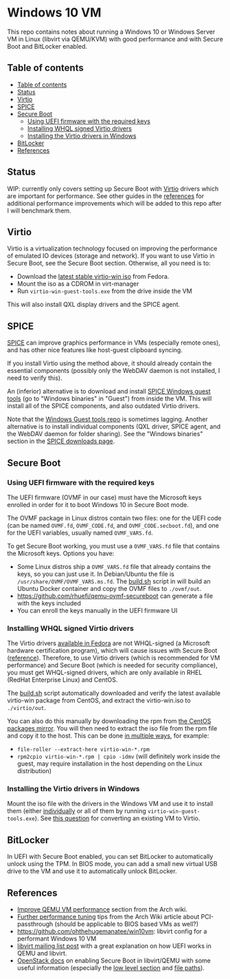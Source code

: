 # Windows 10 VM

This repo contains notes about running a Windows 10 or Windows Server VM in
Linux (libvirt via QEMU/KVM) with good performance and with Secure Boot and
BitLocker enabled.

## Table of contents

- [Table of contents](#table-of-contents)
- [Status](#status)
- [Virtio](#virtio)
- [SPICE](#spice)
- [Secure Boot](#secure-boot)
  - [Using UEFI firmware with the required keys](#using-uefi-firmware-with-the-required-keys)
  - [Installing WHQL signed Virtio drivers](#installing-whql-signed-virtio-drivers)
  - [Installing the Virtio drivers in Windows](#installing-the-virtio-drivers-in-windows)
- [BitLocker](#bitlocker)
- [References](#references)

## Status

WIP: currently only covers setting up Secure Boot with [Virtio](#virtio) drivers
which are important for performance. See other guides in the
[references](#references) for additional performance improvements which will be
added to this repo after I will benchmark them.

## Virtio

Virtio is a virtualization technology focused on improving the performance of
emulated IO devices (storage and network). If you want to use Virtio in Secure
Boot, see the Secure Boot section. Otherwise, all you need is to:

- Download the
  [latest stable virtio-win iso](https://fedorapeople.org/groups/virt/virtio-win/direct-downloads/stable-virtio/virtio-win.iso)
  from Fedora.
- Mount the iso as a CDROM in virt-manager
- Run `virtio-win-guest-tools.exe` from the drive inside the VM

This will also install QXL display drivers and the SPICE agent.

## SPICE

[SPICE](https://www.spice-space.org/spice-user-manual.html) can improve graphics
performance in VMs (especially remote ones), and has other nice features like
host-guest clipboard syncing.

If you install Virtio using the method above, it should already contain the
essential components (possibly only the WebDAV daemon is not installed, I need
to verify this).

An (inferior) alternative is to download and install
[SPICE Windows guest tools](https://www.spice-space.org/download.html) (go to
"Windows binaries" in "Guest") from inside the VM. This will install all of the
SPICE components, and also outdated Virtio drivers.

Note that the
[Windows Guest tools repo](https://gitlab.freedesktop.org/spice/win32/spice-nsis)
is sometimes lagging. Another alternative is to install individual components
(QXL driver, SPICE agent, and the WebDAV daemon for folder sharing). See the
"Windows binaries" section in the
[SPICE downloads page](https://www.spice-space.org/download.html).

## Secure Boot

### Using UEFI firmware with the required keys

The UEFI firmware (OVMF in our case) must have the Microsoft keys enrolled in
order for it to boot Windows 10 in Secure Boot mode.

The OVMF package in Linux distros contain two files: one for the UEFI code (can
be named `OVMF.fd`, `OVMF_CODE.fd`, and `OVMF_CODE.secboot.fd`), and one for the
UEFI variables, usually named `OVMF_VARS.fd`.

To get Secure Boot working, you must use a `OVMF_VARS.fd` file that contains the
Microsoft keys. Options you have:

- Some Linux distros ship a `OVMF_VARS.fd` file that already contains the keys,
  so you can just use it. In Debian/Ubuntu the file is
  `/usr/share/OVMF/OVMF_VARS.ms.fd`. The [build.sh](./build.sh) script in will
  build an Ubuntu Docker container and copy the OVMF files to `./ovmf/out`.
- <https://github.com/rhuefi/qemu-ovmf-secureboot> can generate a file with the
  keys included
- You can enroll the keys manually in the UEFI firmware UI

### Installing WHQL signed Virtio drivers

The Virtio drivers
[available in Fedora](https://docs.fedoraproject.org/en-US/quick-docs/creating-windows-virtual-machines-using-virtio-drivers/index.html#virtio-win-direct-downloads)
are not WHQL-signed (a Microsoft hardware certification program), which will
cause issues with Secure Boot
([reference](https://teams.microsoft.com/l/message/19:c0b91625615749b7bab11ca6cacb4784@thread.skype/1590069755600?tenantId=72f988bf-86f1-41af-91ab-2d7cd011db47&groupId=5e84b409-683b-44b3-af81-a2900a48b8a7&parentMessageId=1589810528154&teamName=Microsoft%20%E2%9D%A4%20Linux&channelName=Windows%20VM%20tips%2C%20tricks%2C%20and%20help&createdTime=1590069755600)).
Therefore, to use Virtio drivers (which is recommended for VM performance) and
Secure Boot (which is needed for security compliance), you must get WHQL-signed
drivers, which are only available in RHEL (RedHat Enterprise Linux) and CentOS.

The [build.sh](./build.sh) script automatically downloaded and verify the latest
available virtio-win package from CentOS, and extract the virtio-win.iso to
`./virtio/out`.

You can also do this manually by downloading the rpm from
[the CentOS packages mirror](http://mirror.centos.org/centos/8-stream/AppStream/x86_64/os/Packages).
You will then need to extract the iso file from the rpm file and copy it to the
host. This can be done
[in multiple ways](https://stackoverflow.com/questions/18787375/how-do-i-extract-the-contents-of-an-rpm),
for example:

- `file-roller --extract-here virtio-win-*.rpm`
- `rpm2cpio virtio-win-*.rpm | cpio -idmv` (will definitely work inside the
  guest, may require installation in the host depending on the Linux
  distribution)

### Installing the Virtio drivers in Windows

Mount the iso file with the drivers in the Windows VM and use it to install them
(either
[individually](https://access.redhat.com/documentation/en-us/red_hat_enterprise_linux/6/html/virtualization_host_configuration_and_guest_installation_guide/form-virtualization_host_configuration_and_guest_installation_guide-para_virtualized_drivers-mounting_the_image_with_virt_manager)
or all of them by running `virtio-win-guest-tools.exe`). See
[this question](https://superuser.com/q/1057959) for converting an existing VM
to Virtio.

## BitLocker

In UEFI with Secure Boot enabled, you can set BitLocker to automatically unlock
using the TPM. In BIOS mode, you can add a small new virtual USB drive to the VM
and use it to automatically unlock BitLocker.

## References

- [Improve QEMU VM performance](https://wiki.archlinux.org/index.php/QEMU#Improve_virtual_machine_performance)
  section from the Arch wiki.
- [Further performance tuning](https://wiki.archlinux.org/index.php/PCI_passthrough_via_OVMF#Performance_tuning)
  tips from the Arch Wiki article about PCI-passthrough (should be applicable to
  BIOS based VMs as well?)
- <https://github.com/ohthehugemanatee/win10vm>: libvirt config for a performant
  Windows 10 VM
- [libvirt mailing list post](https://www.redhat.com/archives/libvir-list/2019-January/msg01004.html)
  with a great explanation on how UEFI works in QEMU and libvirt.
- [OpenStack docs](https://specs.openstack.org/openstack/nova-specs/specs/train/approved/allow-secure-boot-for-qemu-kvm-guests.html)
  on enabling Secure Boot in libvirt/QEMU with some useful information
  (especially the
  [low level section](https://specs.openstack.org/openstack/nova-specs/specs/train/approved/allow-secure-boot-for-qemu-kvm-guests.html#low-level-background-on-different-kinds-of-ovmf-builds)
  and
  [file paths](https://specs.openstack.org/openstack/nova-specs/specs/train/approved/allow-secure-boot-for-qemu-kvm-guests.html#ovmf-binary-files-and-variable-store-vars-file-paths)).
